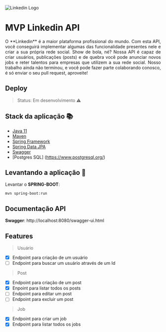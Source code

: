 <img src="https://blog.cloudrail.com/wp-content/uploads/2016/03/LinkedIn.png" alt="Linkedin Logo">

# MVP Linkedin API
<p align="justify">O **Linkedin** é a maior plataforma profissional do mundo. Com esta API, você conseguirá implementar algumas das funcionalidade presentes nele e criar a sua própria rede social. Show de bola, né? Nossa API é capaz de criar usuários, publicações (posts) e de quebra você pode anunciar novos jobs e reter talentos para empresas que utilizem a sua rede social. Nosso trabalho ainda não terminou, e você pode fazer parte colaborando conosco, é só enviar o seu pull request, aproveite!</p>

## Deploy
> Status: Em desenvolvimento :warning:

## Stack da aplicação :books:
- [Java 11](https://codesandbox.io/)
- [Maven](https://maven.apache.org/)
- [Spring Framework](https://spring.io/projects/spring-framework)
- [Spring Data JPA](https://spring.io/projects/spring-data-jpa)
- [Swagger](https://swagger.io/)
- [Postgres SQL] (https://www.postgresql.org/)

## Levantando a aplicação :rocket:

Levantar o **SPRING-BOOT**:
```
mvn spring-boot:run
```

## Documentação API

**Swagger**: http://localhost:8080/swagger-ui.html


## Features
> Usuário
- [x] Endpoint para criação de um usuário
- [ ] Endpoint para buscar um usuário através de um Id
> Post
- [x] Endpoint para criação de um post
- [x] Enpoint para listar todos os posts
- [ ] Endpoint para editar um post
- [ ] Endpoint para excluir um post
> Job
- [x] Endpoint para criar um job
- [x] Endpoint para listar todos os jobs
